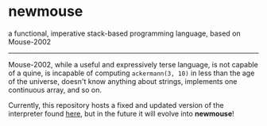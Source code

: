 # newmouse
a functional, imperative stack-based programming language, based on Mouse-2002

---
Mouse-2002, while a useful and expressively terse language, is not capable of a quine, is incapable of computing `ackermann(3, 10)` in less than the age of the universe, doesn't know anything about strings, implements one continuous array, and so on.

Currently, this repository hosts a fixed and updated version of the interpreter found [here](http://mouse.davidgsimpson.com/mouse2002/index.html), but in the future it will evolve into **newmouse**!
